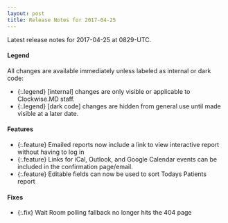 ```yaml
---
layout: post
title: Release Notes for 2017-04-25
---
```


Latest release notes for 2017-04-25 at 0829-UTC.

<div class='legend' markdown='1'>

#### Legend

All changes are available immediately unless labeled as internal or dark code:

- {:.legend} [internal] changes are only visible or applicable to Clockwise.MD staff.
- {:.legend} [dark code] changes are hidden from general use until made visible at a later date.

</div>

<div class='features' markdown='1'>

#### Features

- {:.feature} Emailed reports now include a link to view interactive report without having to log in
- {:.feature} Links for iCal, Outlook, and Google Calendar events can be included in the confirmation page/email.
- {:.feature} Editable fields can now be used to sort Todays Patients report

</div>

<div class='fixes' markdown='1'>

#### Fixes

- {:.fix} Wait Room polling fallback no longer hits the 404 page

</div>
